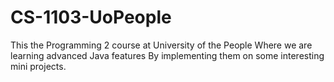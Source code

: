 # CS-1103-UoPeople

This the Programming 2 course at University of the People
Where we are learning advanced Java features
By implementing them on some interesting mini projects.
